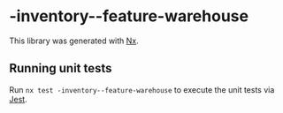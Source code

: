 # -inventory--feature-warehouse

This library was generated with [Nx](https://nx.dev).

## Running unit tests

Run `nx test -inventory--feature-warehouse` to execute the unit tests via [Jest](https://jestjs.io).
